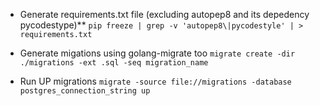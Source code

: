 - Generate requirements.txt file (excluding autopep8 and its depedency pycodestype)**
`pip freeze | grep -v 'autopep8\|pycodestyle' | > requirements.txt`

- Generate migations using golang-migrate too
`migrate create -dir ./migrations -ext .sql -seq migration_name`

- Run UP migrations
`migrate -source file://migrations -database postgres_connection_string up`